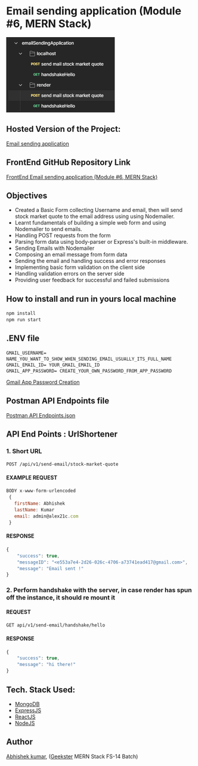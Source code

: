 # Email sending application (Module #6, MERN Stack)
![](thumbnail.png)


## Hosted Version of the Project:
[Email sending application](https://frontend-m6node-email-sending-application.vercel.app/)

## FrontEnd GitHub Repository Link
[FrontEnd Email sending application (Module #6, MERN Stack)](https://github.com/Alex21c/frontend-m6node-email-sending-application)

## Objectives
+ Created a Basic Form collecting Username and email, then will send stock market quote to the email address using using Nodemailer.
+ Learnt fundamentals of building a simple web form and using Nodemailer to send emails. 
+ Handling POST requests from the form
+ Parsing form data using body-parser or Express's built-in middleware.
+ Sending Emails with Nodemailer
+ Composing an email message from form data
+ Sending the email and handling success and error responses
+ Implementing basic form validation on the client side
+ Handling validation errors on the server side
+ Providing user feedback for successful and failed submissions

## How to install and run in yours local machine
```bash
npm install
npm run start
```

## .ENV file
```
GMAIL_USERNAME= NAME_YOU_WANT_TO_SHOW_WHEN_SENDING_EMAIL_USUALLY_ITS_FULL_NAME
GMAIL_EMAIL_ID= YOUR_GMAIL_EMAIL_ID
GMAIL_APP_PASSWORD= CREATE_YOUR_OWN_PASSWORD_FROM_APP_PASSWORD
```
[Gmail App Password Creation](https://myaccount.google.com/u/1/apppasswords)

## Postman API Endpoints file
[Postman API Endpoints.json](emailSendingApplication.postman_collection.json)


## API End Points : UrlShortener
### 1. Short URL
```
POST /api/v1/send-email/stock-market-quote
```
#### EXAMPLE REQUEST
```javascript
BODY x-www-form-urlencoded
 {
   firstName: Abhishek
   lastName: Kumar
   email: admin@alex21c.com
 }
```
#### RESPONSE
```javascript
{
    "success": true,
    "messageID": "<e553a7e4-2d26-026c-4706-a73741ead417@gmail.com>",
    "message": "Email sent !"
}
```

### 2. Perform handshake with the server, in case render has spun off the instance, it should re mount it
#### REQUEST
```
GET api/v1/send-email/handshake/hello
```

#### RESPONSE

```javascript
{
    "success": true,
    "message": "hi there!"
}
```

## Tech. Stack Used:
+ [MongoDB](https://www.mongodb.com/) 
+ [ExpressJS](https://expressjs.com/) 
+ [ReactJS](https://react.dev/) 
+ [NodeJS](https://nodejs.org/en/) 

## Author
[Abhishek kumar](https://www.linkedin.com/in/alex21c/), ([Geekster](https://geekster.in/) MERN Stack FS-14 Batch)


